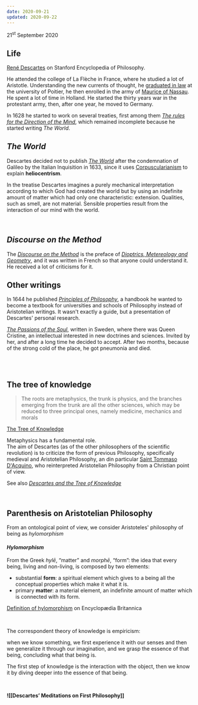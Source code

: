 ```yaml
---
date: 2020-09-21
updated: 2020-09-22
---
```

<p class="date">21<sup>st</sup> September 2020</p>

## Life

[René Descartes](https://plato.stanford.edu/entries/descartes/ "René Descartes on Stanford Encyclopedia of Philosophy") on Stanford Encyclopedia of Philosophy.

He attended the college of La Flèche in France, where he studied a lot of Aristotle.
Understanding the new currents of thought, he <u>graduated in law</u> at the university of Poitier, he then enrolled in the army of [Maurice of Nassau](https://www.wikiwand.com/en/Prince_of_Orange "Prince of Orange on Wikipedia"). He spent a lot of time in Holland. He started the thirty years war in the protestant army, then, after one year, he moved to Germany.

In 1628 he started to work on several treaties, first among them <cite><a href="https://en.wikipedia.org/wiki/Rules_for_the_Direction_of_the_Mind" rel="noopener noreferrer" target="_blank" title="The rules for the Direction of the Mind on Wikipedia">The rules for the Direction of the Mind</a></cite>, which remained incomplete because he started writing <cite>The World</cite>.

## <cite>The World</cite>

Descartes decided not to publish <cite><a href="https://www.wikiwand.com/en/The_World_(book)" rel="noopener noreferrer" target="_blank">The World</a></cite> after the condemnation of Galileo by the Italian Inquisition in 1633, since it uses [Corpuscularianism](https://www.wikiwand.com/en/Corpuscularianism) to explain **heliocentrism**.

In the treatise Descartes imagines a purely mechanical interpretation according to which God had created the world but by using an indefinite amount of matter which had only one characteristic: extension. Qualities, such as smell, are not material. Sensible properties result from the interaction of our mind with the world.

<br>

## <cite>Discourse on the Method</cite>

The <cite><a href="https://www.wikiwand.com/en/Discourse_on_the_Method" title="Discourse on the Method on Wikipedia" target="_blank" rel="noopener noreferrer">Discourse on the Method</a></cite> is the preface of <cite><a href="https://www.wikiwand.com/en/Dioptrique" rel="noopener noreferrer" target="_blank">Dioptrics, Metereology and Geometry</a></cite>, and it was written in French so that anyone could understand it. He received a lot of criticisms for it.

## Other writings

In 1644 he published <cite><a href="https://www.wikiwand.com/en/Principles_of_Philosophy" rel="noopener noreferrer" target="_blank" title="Principles of Philosophy on Wikipedia">Principles of Philosophy</a></cite>, a handbook he wanted to become a textbook for universities and schools of Philosophy instead of Aristotelian writings. It wasn't exactly a guide, but a presentation of Descartes' personal research.

<cite><a href="https://www.wikiwand.com/en/Passions_of_the_Soul" rel="noopener noreferrer" target="_blank">The Passions of the Soul</a></cite>, written in Sweden, where there was Queen Cristine, an intellectual interested in new doctrines and sciences. Invited by her, and after a long time he decided to accept. After two months, because of the strong cold of the place, he got pneumonia and died.

<br>
<br>

## The tree of knowledge

> The roots are metaphysics, the trunk is physics, and the branches emerging from the trunk are all the other sciences, which may be reduced to three principal ones, namely medicine, mechanics and morals

[The Tree of Knowledge](https://prezi.com/-ccvgh4vc9wu/descartes/)

Metaphysics has a fundamental role.\
The aim of Descartes (as of the other philosophers of the scientific revolution) is to criticize the form of previous Philosophy, specifically medieval and Aristotelian Philosophy, an din particular [Saint Tommaso D'Acquino](https://plato.stanford.edu/entries/aquinas/ "Thomas Aquinas on Stanford Encyclopedia of Philosophy"), who reinterpreted Aristotelian Philosophy from a Christian point of view.

See also [<cite>Descartes and the Tree of Knowledge</cite>](https://www.jstor.org/stable/20117041 "a paper on Descartes and the Tree of Knowledge")

<br>

## Parenthesis on Aristotelian Philosophy

From an ontological point of view, we consider Aristoteles' philosophy of being as *hylomorphism*

#### *Hylomorphism*

From the Greek *hylē*, “matter” and *morphē*, “form”: the idea that every being, living and non-living, is composed by two elements:
- substantial **form**: a spiritual element which gives to a being all the conceptual properties which make it what it is.
- primary **matter**: a material element, an indefinite amount of matter which is connected with its form.

[Definition of hylomorphism](https://www.britannica.com/topic/hylomorphism "hylomorphism on Encyclopædia Britannica") on Encyclopædia Britannica

<br>

The correspondent theory of knowledge is empiricism:

when we know something, we first experience it with our senses and then we generalize it through our imagination, and we grasp the essence of that being, concluding what that being is.

The first step of knowledge is the interaction with the object, then we know it by diving deeper into the essence of that being.

<br>

**![[Descartes’ Meditations on First Philosophy]]**